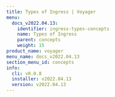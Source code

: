 ```yaml
---
title: Types of Ingress | Voyager
menu:
  docs_v2022.04.13:
    identifier: ingress-types-concepts
    name: Types of Ingress
    parent: concepts
    weight: 15
product_name: voyager
menu_name: docs_v2022.04.13
section_menu_id: concepts
info:
  cli: v0.0.8
  installer: v2022.04.13
  version: v2022.04.13
---
```


